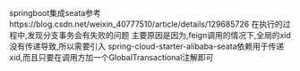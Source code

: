 springboot集成seata参考https://blog.csdn.net/weixin_40777510/article/details/129685726
在执行的过程中,发现分支事务会有失败的问题
主要原因是因为,feign调用的情况下,全局的xid没有传递导致,所以需要引入
spring-cloud-starter-alibaba-seata依赖用于传递xid,而且只要在调用方加一个GlobalTransactional注解即可